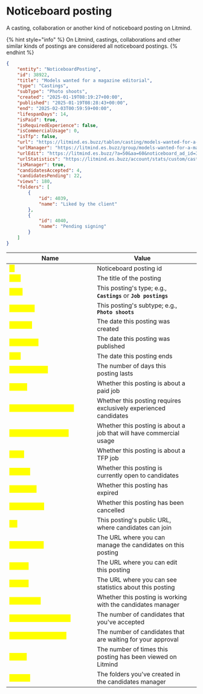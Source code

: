 # Noticeboard posting

A casting, collaboration or another kind of noticeboard posting on Litmind.

{% hint style="info" %}
On Litmind, castings, collaborations and other similar kinds of postings are considered all noticeboard postings.&#x20;
{% endhint %}

```json
{
    "entity": "NoticeboardPosting",
    "id": 38922,
    "title": "Models wanted for a magazine editorial",
    "type": "Castings",
    "subType": "Photo shoots",
    "created": "2025-01-19T08:19:27+00:00",
    "published": "2025-01-19T08:28:43+00:00",
    "end": "2025-02-03T00:59:59+00:00",
    "lifespanDays": 14,
    "isPaid": true,
    "isRequiredExperience": false,
    "isCommercialUsage": 0,
    "isTfp": false,
    "url": "https://litmind.es.buzz/tablon/casting/models-wanted-for-a-magazine-editorial",
    "urlManager": "https://litmind.es.buzz/group/models-wanted-for-a-magazine-editorial",
    "urlEdit": "https://litmind.es.buzz/?a=50&aa=60&noticeboard_ad_id=38922",
    "urlStatistics": "https://litmind.es.buzz/account/stats/custom/casting/38922/20250119/20250203",
    "isManager": true,
    "candidatesAccepted": 4,
    "candidatesPending": 22,
    "views": 180,
    "folders": [
        {
            "id": 4039,
            "name": "Liked by the client"
        },
        {
            "id": 4040,
            "name": "Pending signing"
        }
    ]
}
```

<table><thead><tr><th width="216">Name</th><th>Value</th><th data-hidden></th></tr></thead><tbody><tr><td><mark style="color:yellow;"><strong>id</strong></mark></td><td>Noticeboard posting id</td><td></td></tr><tr><td><mark style="color:yellow;"><strong>title</strong></mark></td><td>The title of the posting</td><td></td></tr><tr><td><mark style="color:yellow;"><strong>type</strong></mark></td><td>This posting's type; e.g., <strong><code>Castings</code></strong> or <strong><code>Job postings</code></strong></td><td></td></tr><tr><td><mark style="color:yellow;"><strong>subType</strong></mark></td><td>This posting's subtype; e.g., <strong><code>Photo shoots</code></strong></td><td></td></tr><tr><td><mark style="color:yellow;"><strong>created</strong></mark></td><td>The date this posting was created</td><td></td></tr><tr><td><mark style="color:yellow;"><strong>published</strong></mark></td><td>The date this posting was published</td><td></td></tr><tr><td><mark style="color:yellow;"><strong>end</strong></mark></td><td>The date this posting ends</td><td></td></tr><tr><td><mark style="color:yellow;"><strong>lifespanDays</strong></mark></td><td>The number of days this posting lasts</td><td></td></tr><tr><td><mark style="color:yellow;"><strong>isPaid</strong></mark></td><td>Whether this posting is about a paid job</td><td></td></tr><tr><td><mark style="color:yellow;"><strong>isRequiredExperience</strong></mark></td><td>Whether this posting requires exclusively experienced candidates</td><td></td></tr><tr><td><mark style="color:yellow;"><strong>isCommercialUsage</strong></mark></td><td>Whether this posting is about a job that will have commercial usage</td><td></td></tr><tr><td><mark style="color:yellow;"><strong>isTfp</strong></mark></td><td>Whether this posting is about a TFP job</td><td></td></tr><tr><td><mark style="color:yellow;"><strong>isOpen</strong></mark></td><td>Whether this posting is currently open to candidates</td><td></td></tr><tr><td><mark style="color:yellow;"><strong>isExpired</strong></mark></td><td>Whether this posting has expired</td><td></td></tr><tr><td><mark style="color:yellow;"><strong>isCancelled</strong></mark></td><td>Whether this posting has been cancelled</td><td></td></tr><tr><td><mark style="color:yellow;"><strong>url</strong></mark></td><td>This posting's public URL, where candidates can join</td><td></td></tr><tr><td><mark style="color:yellow;"><strong>urlManager</strong></mark></td><td>The URL where you can manage the candidates on this posting</td><td></td></tr><tr><td><mark style="color:yellow;"><strong>urlEdit</strong></mark></td><td>The URL where you can edit this posting</td><td></td></tr><tr><td><mark style="color:yellow;"><strong>urlEdit</strong></mark></td><td>The URL where you can see statistics about this posting</td><td></td></tr><tr><td><mark style="color:yellow;"><strong>isManager</strong></mark></td><td>Whether this posting is working with the candidates manager</td><td></td></tr><tr><td><mark style="color:yellow;"><strong>candidatesAccepted</strong></mark></td><td>The number of candidates that you've accepted</td><td></td></tr><tr><td><mark style="color:yellow;"><strong>candidatesPending</strong></mark></td><td>The number of candidates that are waiting for your approval</td><td></td></tr><tr><td><mark style="color:yellow;"><strong>views</strong></mark></td><td>The number of times this posting has been viewed on Litmind</td><td></td></tr><tr><td><mark style="color:yellow;"><strong>folders</strong></mark></td><td>The folders you've created in the candidates manager</td><td></td></tr></tbody></table>
